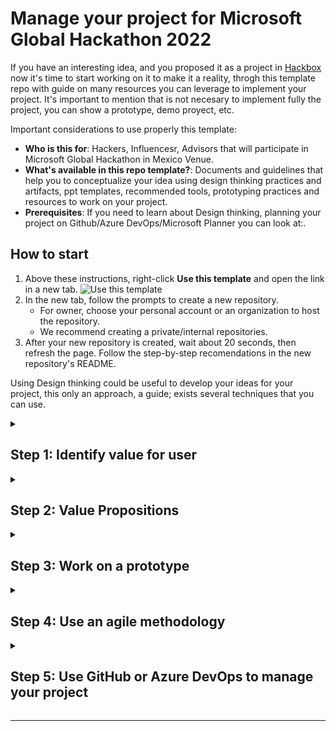 # Manage your project for Microsoft Global Hackathon 2022

<!--step0-->
If you have an interesting idea, and you proposed it as a project in [Hackbox](https://hackbox.microsoft.com/) now it's time to start working on it to make it a reality, throgh this template repo with guide on many resources you can leverage to implement your project. It's important to mention that is not necesary to implement fully the project, you can show a prototype, demo proyect, etc. 

Important considerations to use properly this template:

- **Who is this for**: Hackers, Influencesr, Advisors that will participate in Microsoft Global Hackathon in Mexico Venue.
- **What's available in this repo template?**: Documents and guidelines that help you to conceptualize your idea using design thinking practices and artifacts, ppt templates, recommended tools, prototyping practices and resources to work on your project.
- **Prerequisites**: If you need to learn about Design thinking, planning your project on Github/Azure DevOps/Microsoft Planner you can look at:.

## How to start

1. Above these instructions, right-click **Use this template** and open the link in a new tab.
   ![Use this template](https://user-images.githubusercontent.com/1221423/169618716-fb17528d-f332-4fc5-a11a-eaa23562665e.png)
2. In the new tab, follow the prompts to create a new repository.
   - For owner, choose your personal account or an organization to host the repository.
   - We recommend creating a private/internal repositories.
3. After your new repository is created, wait about 20 seconds, then refresh the page. Follow the step-by-step recomendations in the new repository's README.
<!--endstep0-->

Using Design thinking could be useful to develop your ideas for your project, this only an approach, a guide; exists several techniques that you can use.

<!--Step 1-->
<details id=1 >
<summary><h2>Step 1: Identify value for user </h2></summary>

### Value for Users 

Identify the jobs to be done:
1. Gains: Describe the results that the customer wish to achieve or the specific benefits the customer is looking for.
2. Customer Jobs: Describe what the customer is trying to obtain/achieve in their work and in his/her life
3. Pains: Describe the negative results, the risks and obstacles related to the customer work

<img src="https://user-images.githubusercontent.com/31298167/187567615-0eddd719-a516-4fae-8696-1ac35ad2060e.png" width="300" height="300">

You can see an example in this repo at https://github.com/CSU-Mexico/HackathonMexico22Temp/tree/main/CustomerValue/ValueForUser

</details>

<!--Step 2-->
<details id=2>
<summary><h2>Step 2: Value Propositions</h2></summary>

### Value Propositions

Once that you know the customer needs with the Value for users analysis now it's time to identify how youcan solve them:

1. Gain Creators : Describe how you can create profits/Wows for your customer.
2. Products & services : List the products and services that you will offer to the customer 
3. Pain Relievers : Describe how you can relieve the pain for the customer.
   
<img src="https://user-images.githubusercontent.com/31298167/187569735-c3dc17bf-9ca0-4bc8-9f32-0255283879be.png" width="300" height="300">

Be Descriptive your value proposition consider include in an document the following structure and elements:

1. Title/Header: Describe the final benefit that you offer to the Cx.
2. Subtitle/Paragraph: Detailed explanation of what are you offering, who is the customer and why. 
3. 3 points: List of benefits and features.
4. Visual Element: Show video, pptx, images to enforce the message.
   
Something that helps you to elaborate your value proposition is try to answer the following questions: 
- Who is my value proposition addressed to?
- Do I understand the Benefits, profits, pains and Jobs of this Customer?
- Do am I proposing Pain Relievers and Gain Creators that matters to my Cx?
- Is this proposal different of the competitors?
- Am I formulating my proposal in a clear way?
- It sounds as something my Cx would understand?

You can find an example at 
   
</details>

<!--Step 3-->
<details id=3>
<summary><h2>Step 3: Work on a prototype</h2></summary>

### Prototyping


</details>

<!--Step 4-->
<details id=4>
<summary><h2>Step 4: Use an agile methodology</h2></summary>

### Use an agile methodology 
Use an agile methodology to work on your project you can leverage the following resources: 

</details>

<!--Step 5-->
<details id=5>
<summary><h2>Step 5: Use GitHub or Azure DevOps to manage your project</h2></summary>

### Use of Github and Azure DevOps

you can leverage the following resources:


</details>

---
